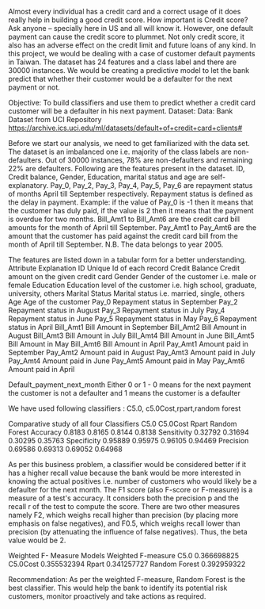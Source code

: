 Almost every individual has a credit card and a correct usage of it does really help in building a good credit score. 
How important is Credit score? Ask anyone – specially here in US and all will know it. However, one default payment 
can cause the credit score to plummet. Not only credit score, it also has an adverse effect on the credit limit and 
future loans of any kind.
In this project, we would be dealing with a case of customer default payments in Taiwan. The dataset has 24 features and 
a class label and there are 30000 instances. We would be creating a predictive model to let the bank predict that whether 
their customer would be a defaulter for the next payment or not.

Objective: To build classifiers and use them to predict whether a credit card customer will be a defaulter in his next payment. 
Dataset: Data: Bank Dataset from UCI Repository https://archive.ics.uci.edu/ml/datasets/default+of+credit+card+clients#

Before we start our analysis, we need to get familiarized with the data set. The dataset is an imbalanced one i.e. majority of the class labels are non-defaulters. Out of 30000 instances, 78% are non-defaulters and remaining 22% are defaulters. 
Following are the features present in the dataset. ID, Credit balance, Gender, Education, marital status and age are self-explanatory. Pay_0, Pay_2, Pay_3, Pay_4, Pay_5, Pay_6 are repayment status of months April till September respectively. Repayment status is defined as the delay in payment. Example: if the value of Pay_0 is -1 then it means that the customer has duly paid, if the value is 2 then it means that the payment is overdue for two months. Bill_Amt1 to Bill_Amt6 are the credit card bill amounts for the month of April till September. Pay_Amt1 to Pay_Amt6 are the amount that the customer has paid against the credit card bill from the month of April till September. 
N.B. The data belongs to year 2005.

The features are listed down in a tabular form for a better understanding.
Attribute	          Explanation
ID	                Unique Id of each record
Credit Balance	    Credit amount on the given credit card
Gender	            Gender of the customer i.e. male or female
Education	          Education level of the customer i.e. high school, graduate, university, others
Marital Status	    Marital status i.e. married, single, others
Age	                Age of the customer
Pay_0	              Repayment status in September
Pay_2	              Repayment status in August
Pay_3              	Repayment status in July
Pay_4	              Repayment status in June
Pay_5	              Repayment status in May
Pay_6	              Repayment status in April
Bill_Amt1	          Bill Amount in September
Bill_Amt2	          Bill Amount in August
Bill_Amt3	          Bill Amount in July
Bill_Amt4	          Bill Amount in June
Bill_Amt5	          Bill Amount in May
Bill_Amt6	          Bill Amount in April
Pay_Amt1	          Amount paid in September
Pay_Amt2	          Amount paid in August
Pay_Amt3	          Amount paid in July
Pay_Amt4	          Amount paid in June
Pay_Amt5	          Amount paid in May
Pay_Amt6	          Amount paid in April

Default_payment_next_month	Either 0 or 1 -  0 means for the next payment the customer is not a defaulter and 1 means the customer is a defaulter

We have used following classifiers : C5.0, c5.0Cost,rpart,random forest

Comparative study of all four Classifiers
	            C5.0	    C5.0Cost	    Rpart	  Random Forest
Accuracy	    0.8183	   0.8165	      0.8144	   0.8138
Sensitivity	  0.32792	   0.31694	    0.30295  	 0.35763
Specificity	  0.95889	   0.95975	    0.96105	   0.94469
Precision	    0.69586	   0.69313	    0.69052	   0.64968

As per this business problem, a classifier would be considered better if it has a higher recall value because the bank would be more interested in knowing the actual positives i.e. number of customers who would likely be a defaulter for the next month.
The F1 score (also F-score or F-measure) is a measure of a test's accuracy. It considers both the precision p and the recall r of the test to compute the score. There are two other measures namely F2, which weighs recall higher than precision (by placing more emphasis on false negatives), and F0.5, which weighs recall lower than precision (by attenuating the influence of false negatives).
Thus, the beta value would be 2.

Weighted F- Measure
Models	Weighted F-measure
C5.0	        0.366698825
C5.0Cost	    0.355532394
Rpart    	    0.341257727
Random Forest	0.392959322

Recommendation: As per the weighted F-measure, Random Forest is the best classifier.  This would help the bank to identify its potential risk customers, monitor proactively and take actions as required.



                                      



